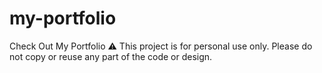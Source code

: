 # my-portfolio
Check Out My Portfolio
⚠️ This project is for personal use only. Please do not copy or reuse any part of the code or design.
